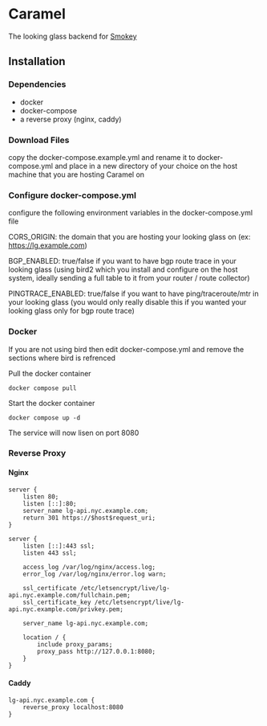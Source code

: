 # Caramel
The looking glass backend for [Smokey](https://github.com/kittensaredabest/smokey)

## Installation

### Dependencies
* docker
* docker-compose
* a reverse proxy (nginx, caddy)

### Download Files
copy the docker-compose.example.yml and rename it to docker-compose.yml and place in a new directory of your choice on the host machine that you are hosting Caramel on

### Configure docker-compose.yml
configure the following environment variables in the docker-compose.yml file

CORS_ORIGIN: the domain that you are hosting your looking glass on (ex: https://lg.example.com)

BGP_ENABLED: true/false if you want to have bgp route trace in your looking glass (using bird2 which you install and configure on the host system, ideally sending a full table to it from your router / route collector)

PINGTRACE_ENABLED: true/false if you want to have ping/traceroute/mtr in your looking glass (you would only really disable this if you wanted your looking glass only for bgp route trace)



### Docker
If you are not using bird then edit docker-compose.yml and remove the sections where bird is refrenced

Pull the docker container
```
docker compose pull
```

Start the docker container
```
docker compose up -d
```
The service will now lisen on port 8080


### Reverse Proxy

#### Nginx
```
server {
    listen 80;
    listen [::]:80;
    server_name lg-api.nyc.example.com;
    return 301 https://$host$request_uri;
}

server {
    listen [::]:443 ssl;
    listen 443 ssl;

    access_log /var/log/nginx/access.log;
    error_log /var/log/nginx/error.log warn;

    ssl_certificate /etc/letsencrypt/live/lg-api.nyc.example.com/fullchain.pem;
    ssl_certificate_key /etc/letsencrypt/live/lg-api.nyc.example.com/privkey.pem;

    server_name lg-api.nyc.example.com;

    location / {
        include proxy_params;
        proxy_pass http://127.0.0.1:8080;
    }
}
```

#### Caddy
```
lg-api.nyc.example.com {
    reverse_proxy localhost:8080
}
```